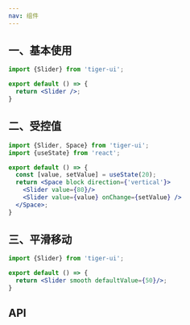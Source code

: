 ```yaml
---
nav: 组件
---
```


## 一、基本使用
```jsx
import {Slider} from 'tiger-ui';

export default () => {
  return <Slider />;
}
```

## 二、受控值

```jsx
import {Slider, Space} from 'tiger-ui';
import {useState} from 'react';

export default () => {
  const [value, setValue] = useState(20);
  return <Space block direction={'vertical'}>
    <Slider value={80}/>
    <Slider value={value} onChange={setValue} />
  </Space>;
}
```

## 三、平滑移动
```jsx
import {Slider} from 'tiger-ui';

export default () => {
  return <Slider smooth defaultValue={50}/>;
}
```

## API
<API id="Slider"></API>
